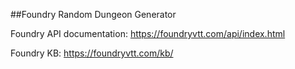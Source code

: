 ##Foundry Random Dungeon Generator

Foundry API documentation: https://foundryvtt.com/api/index.html

Foundry KB: https://foundryvtt.com/kb/
